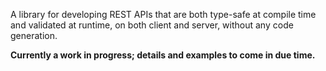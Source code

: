 A library for developing REST APIs that are both type-safe at compile time and validated at runtime, on both client and server, without any code generation.

**Currently a work in progress; details and examples to come in due time.**

